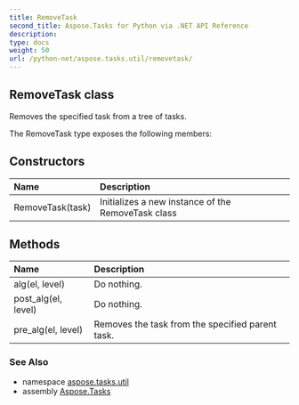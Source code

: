 ```yaml
---
title: RemoveTask
second_title: Aspose.Tasks for Python via .NET API Reference
description: 
type: docs
weight: 50
url: /python-net/aspose.tasks.util/removetask/
---
```


## RemoveTask class

Removes the specified task from a tree of tasks.

The RemoveTask type exposes the following members:
## Constructors
| Name | Description |
| :- | :- |
|RemoveTask(task)|Initializes a new instance of the RemoveTask class|
## Methods
| Name | Description |
| :- | :- |
|alg(el, level)|Do nothing.|
|post_alg(el, level)|Do nothing.|
|pre_alg(el, level)|Removes the task from the specified parent task.|

### See Also

* namespace [aspose.tasks.util](/tasks/python-net/aspose.tasks.util/)
* assembly [Aspose.Tasks](/tasks/python-net/)

